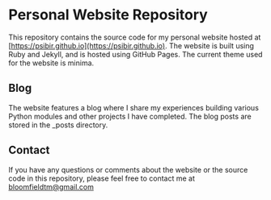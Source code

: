 # Personal Website Repository

This repository contains the source code for my personal website hosted at [https://psibir.github.io](https://psibir.github.io). The website is built using Ruby and Jekyll, and is hosted using GitHub Pages. The current theme used for the website is minima.

## Blog

The website features a blog where I share my experiences building various Python modules and other projects I have completed. The blog posts are stored in the _posts directory.

## Contact

If you have any questions or comments about the website or the source code in this repository, please feel free to contact me at bloomfieldtm@gmail.com
